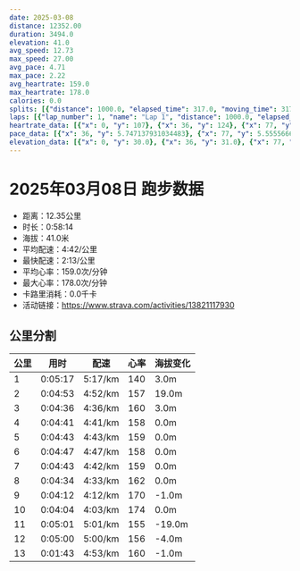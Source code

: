 ```yaml
---
date: 2025-03-08
distance: 12352.00
duration: 3494.0
elevation: 41.0
avg_speed: 12.73
max_speed: 27.00
avg_pace: 4.71
max_pace: 2.22
avg_heartrate: 159.0
max_heartrate: 178.0
calories: 0.0
splits: [{"distance": 1000.0, "elapsed_time": 317.0, "moving_time": 317.0, "average_speed": 3.15, "pace": 5.291015873015873, "average_heartrate": 140.44728434504793, "elevation_difference": 3.0, "split_number": 1}, {"distance": 1003.0, "elapsed_time": 293.0, "moving_time": 293.0, "average_speed": 3.42, "pace": 4.873304093567251, "average_heartrate": 157.580204778157, "elevation_difference": 19.0, "split_number": 2}, {"distance": 1000.0, "elapsed_time": 276.0, "moving_time": 276.0, "average_speed": 3.62, "pace": 4.604060773480662, "average_heartrate": 160.28985507246378, "elevation_difference": 3.0, "split_number": 3}, {"distance": 997.5, "elapsed_time": 281.0, "moving_time": 281.0, "average_speed": 3.55, "pace": 4.694845070422535, "average_heartrate": 158.2135231316726, "elevation_difference": 0.0, "split_number": 4}, {"distance": 999.5, "elapsed_time": 283.0, "moving_time": 283.0, "average_speed": 3.53, "pace": 4.721444759206799, "average_heartrate": 159.27208480565372, "elevation_difference": 0.0, "split_number": 5}, {"distance": 1000.0, "elapsed_time": 287.0, "moving_time": 287.0, "average_speed": 3.48, "pace": 4.789281609195402, "average_heartrate": 158.7595818815331, "elevation_difference": 0.0, "split_number": 6}, {"distance": 1001.0, "elapsed_time": 283.0, "moving_time": 283.0, "average_speed": 3.54, "pace": 4.708107344632768, "average_heartrate": 159.63957597173146, "elevation_difference": 0.0, "split_number": 7}, {"distance": 1002.0, "elapsed_time": 274.0, "moving_time": 274.0, "average_speed": 3.66, "pace": 4.553743169398906, "average_heartrate": 162.33941605839416, "elevation_difference": 0.0, "split_number": 8}, {"distance": 997.0, "elapsed_time": 252.0, "moving_time": 252.0, "average_speed": 3.96, "pace": 4.208762626262626, "average_heartrate": 170.02380952380952, "elevation_difference": -1.0, "split_number": 9}, {"distance": 1001.0, "elapsed_time": 244.0, "moving_time": 244.0, "average_speed": 4.1, "pace": 4.065048780487805, "average_heartrate": 174.40983606557376, "elevation_difference": 0.0, "split_number": 10}, {"distance": 999.5, "elapsed_time": 301.0, "moving_time": 301.0, "average_speed": 3.32, "pace": 5.020090361445783, "average_heartrate": 155.97993311036788, "elevation_difference": -19.0, "split_number": 11}, {"distance": 1000.0, "elapsed_time": 300.0, "moving_time": 300.0, "average_speed": 3.33, "pace": 5.005015015015014, "average_heartrate": 156.45, "elevation_difference": -4.0, "split_number": 12}, {"distance": 351.5, "elapsed_time": 103.0, "moving_time": 103.0, "average_speed": 3.41, "pace": 4.887595307917888, "average_heartrate": 160.79611650485438, "elevation_difference": -1.0, "split_number": 13}]
laps: [{"lap_number": 1, "name": "Lap 1", "distance": 1000.0, "elapsed_time": 316.0, "moving_time": 316.0, "average_speed": 3.16, "pace": 5.274272151898733, "average_heartrate": 137.5, "max_heartrate": 160, "start_date": "2025-03-08 17:11:15+00:00", "elevation_difference": 11.0}, {"lap_number": 2, "name": "Lap 2", "distance": 1000.0, "elapsed_time": 292.0, "moving_time": 292.0, "average_speed": 3.42, "pace": 4.873304093567251, "average_heartrate": 157.77777777777777, "max_heartrate": 167, "start_date": "2025-03-08 17:16:32+00:00", "elevation_difference": 19.0}, {"lap_number": 3, "name": "Lap 3", "distance": 332.68, "elapsed_time": 91.0, "moving_time": 91.0, "average_speed": 3.66, "pace": 4.553743169398906, "average_heartrate": 163.0, "max_heartrate": 164, "start_date": "2025-03-08 17:21:25+00:00", "elevation_difference": 3.0}, {"lap_number": 4, "name": "Lap 4", "distance": 1000.0, "elapsed_time": 278.0, "moving_time": 278.0, "average_speed": 3.6, "pace": 4.629638888888889, "average_heartrate": 158.625, "max_heartrate": 163, "start_date": "2025-03-08 17:22:56+00:00", "elevation_difference": 0.0}, {"lap_number": 5, "name": "Lap 5", "distance": 1000.0, "elapsed_time": 280.0, "moving_time": 280.0, "average_speed": 3.57, "pace": 4.668543417366947, "average_heartrate": 158.5, "max_heartrate": 161, "start_date": "2025-03-08 17:27:35+00:00", "elevation_difference": 0.0}, {"lap_number": 6, "name": "Lap 6", "distance": 1000.0, "elapsed_time": 286.0, "moving_time": 286.0, "average_speed": 3.5, "pace": 4.761914285714285, "average_heartrate": 158.88888888888889, "max_heartrate": 162, "start_date": "2025-03-08 17:32:15+00:00", "elevation_difference": 0.0}, {"lap_number": 7, "name": "Lap 7", "distance": 1000.0, "elapsed_time": 284.0, "moving_time": 284.0, "average_speed": 3.52, "pace": 4.734857954545454, "average_heartrate": 159.625, "max_heartrate": 162, "start_date": "2025-03-08 17:37:02+00:00", "elevation_difference": 0.0}, {"lap_number": 8, "name": "Lap 8", "distance": 1000.0, "elapsed_time": 282.0, "moving_time": 282.0, "average_speed": 3.55, "pace": 4.694845070422535, "average_heartrate": 159.625, "max_heartrate": 162, "start_date": "2025-03-08 17:41:47+00:00", "elevation_difference": 0.0}, {"lap_number": 9, "name": "Lap 9", "distance": 1000.0, "elapsed_time": 263.0, "moving_time": 263.0, "average_speed": 3.8, "pace": 4.385973684210526, "average_heartrate": 164.875, "max_heartrate": 170, "start_date": "2025-03-08 17:46:30+00:00", "elevation_difference": 0.0}, {"lap_number": 10, "name": "Lap 10", "distance": 1000.0, "elapsed_time": 250.0, "moving_time": 250.0, "average_speed": 4.0, "pace": 4.166675, "average_heartrate": 171.5, "max_heartrate": 176, "start_date": "2025-03-08 17:50:53+00:00", "elevation_difference": 0.0}, {"lap_number": 11, "name": "Lap 11", "distance": 716.82, "elapsed_time": 173.0, "moving_time": 173.0, "average_speed": 4.14, "pace": 4.025772946859903, "average_heartrate": 175.16666666666666, "max_heartrate": 176, "start_date": "2025-03-08 17:55:03+00:00", "elevation_difference": 0.0}, {"lap_number": 12, "name": "Lap 12", "distance": 1000.0, "elapsed_time": 303.0, "moving_time": 303.0, "average_speed": 3.3, "pace": 5.050515151515151, "average_heartrate": 153.875, "max_heartrate": 175, "start_date": "2025-03-08 17:57:57+00:00", "elevation_difference": 0.0}, {"lap_number": 13, "name": "Lap 13", "distance": 1000.0, "elapsed_time": 300.0, "moving_time": 300.0, "average_speed": 3.33, "pace": 5.005015015015014, "average_heartrate": 157.25, "max_heartrate": 163, "start_date": "2025-03-08 18:03:00+00:00", "elevation_difference": 8.0}, {"lap_number": 14, "name": "Lap 14", "distance": 302.61, "elapsed_time": 88.0, "moving_time": 88.0, "average_speed": 3.44, "pace": 4.844970930232558, "average_heartrate": 162.5, "max_heartrate": 164, "start_date": "2025-03-08 18:08:01+00:00", "elevation_difference": 0.0}]
heartrate_data: [{"x": 0, "y": 107}, {"x": 36, "y": 124}, {"x": 77, "y": 138}, {"x": 115, "y": 144}, {"x": 168, "y": 140}, {"x": 210, "y": 140}, {"x": 245, "y": 147}, {"x": 281, "y": 160}, {"x": 318, "y": 155}, {"x": 355, "y": 151}, {"x": 391, "y": 150}, {"x": 427, "y": 153}, {"x": 463, "y": 157}, {"x": 499, "y": 158}, {"x": 535, "y": 165}, {"x": 573, "y": 167}, {"x": 606, "y": 164}, {"x": 641, "y": 164}, {"x": 675, "y": 162}, {"x": 709, "y": 160}, {"x": 743, "y": 156}, {"x": 777, "y": 163}, {"x": 811, "y": 159}, {"x": 845, "y": 159}, {"x": 879, "y": 160}, {"x": 915, "y": 155}, {"x": 949, "y": 157}, {"x": 984, "y": 160}, {"x": 1018, "y": 161}, {"x": 1053, "y": 158}, {"x": 1088, "y": 158}, {"x": 1122, "y": 157}, {"x": 1157, "y": 157}, {"x": 1193, "y": 159}, {"x": 1227, "y": 158}, {"x": 1262, "y": 160}, {"x": 1297, "y": 158}, {"x": 1333, "y": 156}, {"x": 1367, "y": 160}, {"x": 1402, "y": 162}, {"x": 1438, "y": 159}, {"x": 1474, "y": 157}, {"x": 1509, "y": 160}, {"x": 1546, "y": 158}, {"x": 1581, "y": 160}, {"x": 1616, "y": 159}, {"x": 1651, "y": 161}, {"x": 1687, "y": 160}, {"x": 1722, "y": 157}, {"x": 1756, "y": 157}, {"x": 1792, "y": 162}, {"x": 1827, "y": 161}, {"x": 1863, "y": 159}, {"x": 1898, "y": 157}, {"x": 1932, "y": 161}, {"x": 1967, "y": 157}, {"x": 2002, "y": 160}, {"x": 2037, "y": 162}, {"x": 2072, "y": 161}, {"x": 2107, "y": 160}, {"x": 2142, "y": 159}, {"x": 2176, "y": 162}, {"x": 2210, "y": 162}, {"x": 2242, "y": 164}, {"x": 2274, "y": 166}, {"x": 2306, "y": 168}, {"x": 2337, "y": 170}, {"x": 2368, "y": 168}, {"x": 2400, "y": 167}, {"x": 2430, "y": 170}, {"x": 2462, "y": 170}, {"x": 2494, "y": 173}, {"x": 2525, "y": 174}, {"x": 2556, "y": 170}, {"x": 2586, "y": 172}, {"x": 2616, "y": 176}, {"x": 2647, "y": 174}, {"x": 2678, "y": 175}, {"x": 2708, "y": 176}, {"x": 2737, "y": 175}, {"x": 2767, "y": 175}, {"x": 2796, "y": 176}, {"x": 2838, "y": 175}, {"x": 2879, "y": 157}, {"x": 2917, "y": 162}, {"x": 2953, "y": 152}, {"x": 2989, "y": 150}, {"x": 3024, "y": 145}, {"x": 3060, "y": 144}, {"x": 3095, "y": 146}, {"x": 3131, "y": 151}, {"x": 3165, "y": 152}, {"x": 3198, "y": 155}, {"x": 3233, "y": 157}, {"x": 3267, "y": 160}, {"x": 3303, "y": 162}, {"x": 3352, "y": 158}, {"x": 3393, "y": 163}, {"x": 3428, "y": 164}, {"x": 3465, "y": 161}]
pace_data: [{"x": 36, "y": 5.747137931034483}, {"x": 77, "y": 5.5555666666666665}, {"x": 115, "y": 4.629638888888889}, {"x": 168, "y": 2.2222266666666664}, {"x": 210, "y": 5.376354838709677}, {"x": 245, "y": 4.504513513513513}, {"x": 281, "y": 5.050515151515151}, {"x": 318, "y": 5.050515151515151}, {"x": 355, "y": 4.901970588235294}, {"x": 391, "y": 4.761914285714285}, {"x": 427, "y": 4.901970588235294}, {"x": 463, "y": 4.761914285714285}, {"x": 499, "y": 5.952392857142857}, {"x": 535, "y": 4.901970588235294}, {"x": 573, "y": 4.761914285714285}, {"x": 606, "y": 4.504513513513513}, {"x": 641, "y": 3.7037111111111107}, {"x": 675, "y": 4.166675}, {"x": 709, "y": 4.761914285714285}, {"x": 743, "y": 4.504513513513513}, {"x": 777, "y": 4.761914285714285}, {"x": 811, "y": 4.629638888888889}, {"x": 845, "y": 5.208343749999999}, {"x": 879, "y": 4.761914285714285}, {"x": 915, "y": 4.761914285714285}, {"x": 949, "y": 4.629638888888889}, {"x": 984, "y": 4.629638888888889}, {"x": 1018, "y": 4.629638888888889}, {"x": 1053, "y": 4.761914285714285}, {"x": 1088, "y": 4.629638888888889}, {"x": 1122, "y": 5.050515151515151}, {"x": 1157, "y": 4.629638888888889}, {"x": 1193, "y": 4.761914285714285}, {"x": 1227, "y": 4.761914285714285}, {"x": 1262, "y": 4.504513513513513}, {"x": 1297, "y": 4.385973684210526}, {"x": 1333, "y": 4.504513513513513}, {"x": 1367, "y": 4.761914285714285}, {"x": 1402, "y": 4.504513513513513}, {"x": 1438, "y": 4.761914285714285}, {"x": 1474, "y": 5.050515151515151}, {"x": 1509, "y": 5.050515151515151}, {"x": 1546, "y": 4.761914285714285}, {"x": 1581, "y": 4.761914285714285}, {"x": 1616, "y": 4.761914285714285}, {"x": 1651, "y": 4.761914285714285}, {"x": 1687, "y": 4.761914285714285}, {"x": 1722, "y": 4.504513513513513}, {"x": 1756, "y": 4.761914285714285}, {"x": 1792, "y": 4.901970588235294}, {"x": 1827, "y": 5.050515151515151}, {"x": 1863, "y": 4.761914285714285}, {"x": 1898, "y": 4.761914285714285}, {"x": 1932, "y": 4.504513513513513}, {"x": 1967, "y": 4.761914285714285}, {"x": 2002, "y": 4.504513513513513}, {"x": 2037, "y": 4.761914285714285}, {"x": 2072, "y": 4.761914285714285}, {"x": 2107, "y": 4.761914285714285}, {"x": 2142, "y": 4.761914285714285}, {"x": 2176, "y": 3.875976744186046}, {"x": 2210, "y": 4.166675}, {"x": 2242, "y": 4.385973684210526}, {"x": 2274, "y": 4.385973684210526}, {"x": 2306, "y": 4.166675}, {"x": 2337, "y": 4.2735128205128206}, {"x": 2368, "y": 4.166675}, {"x": 2400, "y": 4.166675}, {"x": 2430, "y": 4.166675}, {"x": 2462, "y": 4.385973684210526}, {"x": 2494, "y": 5.208343749999999}, {"x": 2525, "y": 4.504513513513513}, {"x": 2556, "y": 4.166675}, {"x": 2586, "y": 4.166675}, {"x": 2616, "y": 3.968261904761904}, {"x": 2647, "y": 4.166675}, {"x": 2678, "y": 5.208343749999999}, {"x": 2708, "y": 3.968261904761904}, {"x": 2737, "y": 3.875976744186046}, {"x": 2767, "y": 3.968261904761904}, {"x": 2796, "y": 3.7037111111111107}, {"x": 2838, "y": 5.208343749999999}, {"x": 2879, "y": 5.376354838709677}, {"x": 2917, "y": 5.050515151515151}, {"x": 2953, "y": 4.901970588235294}, {"x": 2989, "y": 6.172851851851851}, {"x": 3024, "y": 5.050515151515151}, {"x": 3060, "y": 5.050515151515151}, {"x": 3095, "y": 4.504513513513513}, {"x": 3131, "y": 4.901970588235294}, {"x": 3165, "y": 4.901970588235294}, {"x": 3198, "y": 4.761914285714285}, {"x": 3233, "y": 4.504513513513513}, {"x": 3267, "y": 4.629638888888889}, {"x": 3303, "y": 4.761914285714285}, {"x": 3352, "y": 12.889945862335653}, {"x": 3393, "y": 6.41026923076923}, {"x": 3428, "y": 4.065048780487805}, {"x": 3465, "y": 4.385973684210526}]
elevation_data: [{"x": 0, "y": 30.0}, {"x": 36, "y": 31.0}, {"x": 77, "y": 32.0}, {"x": 115, "y": 33.0}, {"x": 168, "y": 25.0}, {"x": 210, "y": 33.0}, {"x": 245, "y": 32.0}, {"x": 281, "y": 32.0}, {"x": 318, "y": 33.0}, {"x": 355, "y": 34.0}, {"x": 391, "y": 35.0}, {"x": 427, "y": 37.0}, {"x": 463, "y": 38.0}, {"x": 499, "y": 40.0}, {"x": 535, "y": 47.0}, {"x": 573, "y": 51.0}, {"x": 606, "y": 52.0}, {"x": 641, "y": 53.0}, {"x": 675, "y": 53.0}, {"x": 709, "y": 55.0}, {"x": 743, "y": 55.0}, {"x": 777, "y": 54.0}, {"x": 811, "y": 55.0}, {"x": 845, "y": 55.0}, {"x": 879, "y": 54.0}, {"x": 915, "y": 55.0}, {"x": 949, "y": 55.0}, {"x": 984, "y": 54.0}, {"x": 1018, "y": 55.0}, {"x": 1053, "y": 55.0}, {"x": 1088, "y": 55.0}, {"x": 1122, "y": 55.0}, {"x": 1157, "y": 55.0}, {"x": 1193, "y": 55.0}, {"x": 1227, "y": 55.0}, {"x": 1262, "y": 55.0}, {"x": 1297, "y": 55.0}, {"x": 1333, "y": 55.0}, {"x": 1367, "y": 55.0}, {"x": 1402, "y": 55.0}, {"x": 1438, "y": 55.0}, {"x": 1474, "y": 55.0}, {"x": 1509, "y": 55.0}, {"x": 1546, "y": 55.0}, {"x": 1581, "y": 55.0}, {"x": 1616, "y": 55.0}, {"x": 1651, "y": 55.0}, {"x": 1687, "y": 55.0}, {"x": 1722, "y": 55.0}, {"x": 1756, "y": 54.0}, {"x": 1792, "y": 54.0}, {"x": 1827, "y": 55.0}, {"x": 1863, "y": 55.0}, {"x": 1898, "y": 54.0}, {"x": 1932, "y": 54.0}, {"x": 1967, "y": 55.0}, {"x": 2002, "y": 55.0}, {"x": 2037, "y": 55.0}, {"x": 2072, "y": 55.0}, {"x": 2107, "y": 55.0}, {"x": 2142, "y": 55.0}, {"x": 2176, "y": 55.0}, {"x": 2210, "y": 55.0}, {"x": 2242, "y": 55.0}, {"x": 2274, "y": 55.0}, {"x": 2306, "y": 55.0}, {"x": 2337, "y": 55.0}, {"x": 2368, "y": 55.0}, {"x": 2400, "y": 55.0}, {"x": 2430, "y": 55.0}, {"x": 2462, "y": 55.0}, {"x": 2494, "y": 55.0}, {"x": 2525, "y": 55.0}, {"x": 2556, "y": 55.0}, {"x": 2586, "y": 55.0}, {"x": 2616, "y": 54.0}, {"x": 2647, "y": 55.0}, {"x": 2678, "y": 54.0}, {"x": 2708, "y": 54.0}, {"x": 2737, "y": 54.0}, {"x": 2767, "y": 54.0}, {"x": 2796, "y": 54.0}, {"x": 2838, "y": 53.0}, {"x": 2879, "y": 50.0}, {"x": 2917, "y": 50.0}, {"x": 2953, "y": 49.0}, {"x": 2989, "y": 47.0}, {"x": 3024, "y": 40.0}, {"x": 3060, "y": 36.0}, {"x": 3095, "y": 35.0}, {"x": 3131, "y": 33.0}, {"x": 3165, "y": 32.0}, {"x": 3198, "y": 31.0}, {"x": 3233, "y": 30.0}, {"x": 3267, "y": 30.0}, {"x": 3303, "y": 31.0}, {"x": 3352, "y": 23.0}, {"x": 3393, "y": 31.0}, {"x": 3428, "y": 31.0}, {"x": 3465, "y": 30.0}]
---
```


# 2025年03月08日 跑步数据

- 距离：12.35公里
- 时长：0:58:14
- 海拔：41.0米
- 平均配速：4:42/公里
- 最快配速：2:13/公里
- 平均心率：159.0次/分钟
- 最大心率：178.0次/分钟
- 卡路里消耗：0.0千卡
- 活动链接：https://www.strava.com/activities/13821117930

## 公里分割

| 公里 | 用时 | 配速 | 心率 | 海拔变化 |
|------|------|------|------|------|
| 1 | 0:05:17 | 5:17/km | 140 | 3.0m |
| 2 | 0:04:53 | 4:52/km | 157 | 19.0m |
| 3 | 0:04:36 | 4:36/km | 160 | 3.0m |
| 4 | 0:04:41 | 4:41/km | 158 | 0.0m |
| 5 | 0:04:43 | 4:43/km | 159 | 0.0m |
| 6 | 0:04:47 | 4:47/km | 158 | 0.0m |
| 7 | 0:04:43 | 4:42/km | 159 | 0.0m |
| 8 | 0:04:34 | 4:33/km | 162 | 0.0m |
| 9 | 0:04:12 | 4:12/km | 170 | -1.0m |
| 10 | 0:04:04 | 4:03/km | 174 | 0.0m |
| 11 | 0:05:01 | 5:01/km | 155 | -19.0m |
| 12 | 0:05:00 | 5:00/km | 156 | -4.0m |
| 13 | 0:01:43 | 4:53/km | 160 | -1.0m |


